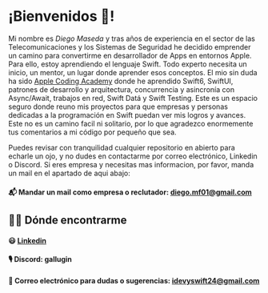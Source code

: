   # ¡Bienvenidos 👋!

Mi nombre es *Diego Maseda* y tras años de experiencia en el sector de las Telecomunicaciones y los Sistemas de Seguridad he decidido emprender un camino para convertirme en desarrollador de Apps en entornos Apple. Para ello, estoy aprendiendo el lenguaje Swift. Todo  experto necesita un inicio, un mentor, un lugar donde aprender esos conceptos. El mio sin duda ha sido [Apple Coding Academy](https://acoding.academy) donde he aprendido Swift6, SwiftUI, patrones de desarrollo y arquitectura, concurrencia y asincronía con Async/Await, trabajos en red, Swift Datá y Swift Testing.
Este es un espacio seguro donde reuno mis proyectos para que empresas y personas dedicadas a la programación en Swift puedan ver mis logros y avances. Este no es un camino facil ni solitario, por lo que agradezco enormemente tus comentarios a mi código por pequeño que sea.

Puedes revisar con tranquilidad cualquier repositorio en abierto para echarle un ojo, y no dudes en contactarme por correo electrónico, Linkedin o Discord. Si eres empresa y necesitas mas informacion, por favor, manda un mail en el apartado de aqui abajo:
#### 📬 Mandar un mail como empresa o reclutador: diego.mf01@gmail.com

## 👨‍💻 Dónde encontrarme
#### 😃 [Linkedin](https://www.linkedin.com/in/dmasedafernandez/)
#### 🎙️ Discord: gallugin
#### 🤝 Correo electrónico para dudas o sugerencias: idevyswift24@gmail.com




